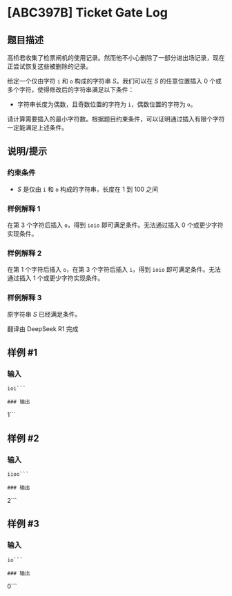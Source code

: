 # [ABC397B] Ticket Gate Log

## 题目描述

[problemUrl]: https://atcoder.jp/contests/abc397/tasks/abc397_b

高桥君收集了检票闸机的使用记录。然而他不小心删除了一部分进出场记录，现在正尝试恢复这些被删除的记录。

给定一个仅由字符 `i` 和 `o` 构成的字符串 $S$。我们可以在 $S$ 的任意位置插入 $0$ 个或多个字符，使得修改后的字符串满足以下条件：

- 字符串长度为偶数，且奇数位置的字符为 `i`，偶数位置的字符为 `o`。

请计算需要插入的最小字符数。根据题目约束条件，可以证明通过插入有限个字符一定能满足上述条件。

## 说明/提示

### 约束条件

- $S$ 是仅由 `i` 和 `o` 构成的字符串，长度在 $1$ 到 $100$ 之间

### 样例解释 1

在第 $3$ 个字符后插入 `o`，得到 `ioio` 即可满足条件。无法通过插入 $0$ 个或更少字符实现条件。

### 样例解释 2

在第 $1$ 个字符后插入 `o`，在第 $3$ 个字符后插入 `i`，得到 `ioio` 即可满足条件。无法通过插入 $1$ 个或更少字符实现条件。

### 样例解释 3

原字符串 $S$ 已经满足条件。

翻译由 DeepSeek R1 完成

## 样例 #1

### 输入

```
ioi```

### 输出

```
1```

## 样例 #2

### 输入

```
iioo```

### 输出

```
2```

## 样例 #3

### 输入

```
io```

### 输出

```
0```

